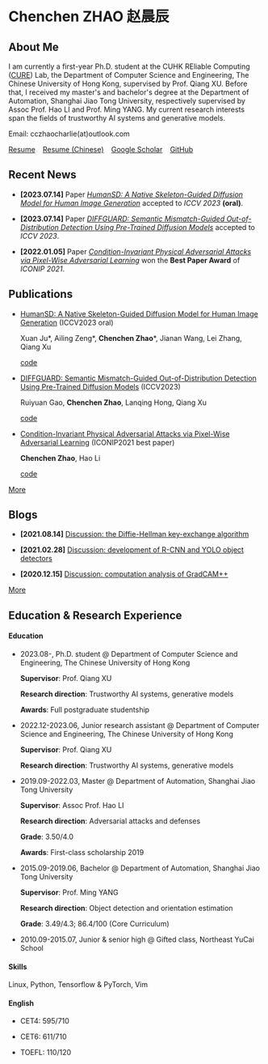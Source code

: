 # Chenchen ZHAO 赵晨辰

## About Me

I am currently a first-year Ph.D. student at the CUHK REliable Computing ([CURE](https://cure-lab.github.io/)) Lab, the Department of Computer Science and Engineering, The Chinese University of Hong Kong, supervised by Prof. Qiang XU. Before that, I received my master's and bachelor's degree at the Department of Automation, Shanghai Jiao Tong University, respectively supervised by Assoc Prof. Hao LI and Prof. Ming YANG. My current research interests span the fields of trustworthy AI systems and generative models.

Email: cczhaocharlie(at)outlook.com

[Resume](./Contents/resume_chenchenzhao.pdf) &ensp; [Resume (Chinese)](./Contents/resume_chenchenzhao_chn.pdf) &ensp; [Google Scholar](https://scholar.google.com/citations?user=idQQ1t8AAAAJ&hl=zh-CN) &ensp; [GitHub](https://github.com/zcc31415926)

## Recent News

- **[2023.07.14]** Paper *[HumanSD: A Native Skeleton-Guided Diffusion Model for Human Image Generation](https://openaccess.thecvf.com/content/ICCV2023/html/Ju_HumanSD_A_Native_Skeleton-Guided_Diffusion_Model_for_Human_Image_Generation_ICCV_2023_paper.html)* accepted to *ICCV 2023* **(oral)**.

- **[2023.07.14]** Paper *[DIFFGUARD: Semantic Mismatch-Guided Out-of-Distribution Detection Using Pre-Trained Diffusion Models](https://openaccess.thecvf.com/content/ICCV2023/html/Gao_DIFFGUARD_Semantic_Mismatch-Guided_Out-of-Distribution_Detection_Using_Pre-Trained_Diffusion_Models_ICCV_2023_paper.html)* accepted to *ICCV 2023*.

- **[2022.01.05]** Paper *[Condition-Invariant Physical Adversarial Attacks via Pixel-Wise Adversarial Learning](https://link.springer.com/chapter/10.1007/978-3-030-92270-2_32)* won the **Best Paper Award** of *ICONIP 2021*.

## Publications

- [HumanSD: A Native Skeleton-Guided Diffusion Model for Human Image Generation](https://openaccess.thecvf.com/content/ICCV2023/html/Ju_HumanSD_A_Native_Skeleton-Guided_Diffusion_Model_for_Human_Image_Generation_ICCV_2023_paper.html) (ICCV2023 oral)

    Xuan Ju*, Ailing Zeng*, **Chenchen Zhao***, Jianan Wang, Lei Zhang, Qiang Xu

    [code](https://github.com/IDEA-Research/HumanSD)

- [DIFFGUARD: Semantic Mismatch-Guided Out-of-Distribution Detection Using Pre-Trained Diffusion Models](https://openaccess.thecvf.com/content/ICCV2023/html/Gao_DIFFGUARD_Semantic_Mismatch-Guided_Out-of-Distribution_Detection_Using_Pre-Trained_Diffusion_Models_ICCV_2023_paper.html) (ICCV2023)

    Ruiyuan Gao, **Chenchen Zhao**, Lanqing Hong, Qiang Xu

    [code](https://github.com/cure-lab/DiffGuard)

- [Condition-Invariant Physical Adversarial Attacks via Pixel-Wise Adversarial Learning](https://link.springer.com/chapter/10.1007/978-3-030-92270-2_32) (ICONIP2021 best paper)

    **Chenchen Zhao**, Hao Li

    [code](https://github.com/zcc31415926/P-ALPhA)

[More](Contents/publications.md)

## Blogs

- **[2021.08.14]** [Discussion: the Diffie-Hellman key-exchange algorithm](blogs/diffie_hellman/diffie_hellman.md)

- **[2021.02.28]** [Discussion: development of R-CNN and YOLO object detectors](blogs/object_detectors/object_detectors.md)

- **[2020.12.15]** [Discussion: computation analysis of GradCAM++](blogs/gradcampp/gradcampp.md)

[More](Contents/blogs.md)

## Education & Research Experience

#### **Education**

- 2023.08-, Ph.D. student @ Department of Computer Science and Engineering, The Chinese University of Hong Kong

    **Supervisor**: Prof. Qiang XU

    **Research direction**: Trustworthy AI systems, generative models

    **Awards**: Full postgraduate studentship

- 2022.12-2023.06, Junior research assistant @ Department of Computer Science and Engineering, The Chinese University of Hong Kong

    **Supervisor**: Prof. Qiang XU

    **Research direction**: Trustworthy AI systems, generative models

- 2019.09-2022.03, Master @ Department of Automation, Shanghai Jiao Tong University

    **Supervisor**: Assoc Prof. Hao LI

    **Research direction**: Adversarial attacks and defenses

    **Grade**: 3.50/4.0

    **Awards**: First-class scholarship 2019

- 2015.09-2019.06, Bachelor @ Department of Automation, Shanghai Jiao Tong University

    **Supervisor**: Prof. Ming YANG

    **Research direction**: Object detection and orientation estimation

    **Grade**: 3.49/4.3; 86.4/100 (Core Curriculum)

- 2010.09-2015.07, Junior & senior high @ Gifted class, Northeast YuCai School

#### **Skills**

Linux, Python, Tensorflow & PyTorch, Vim

#### **English**

- CET4: 595/710

- CET6: 611/710

- TOEFL: 110/120
